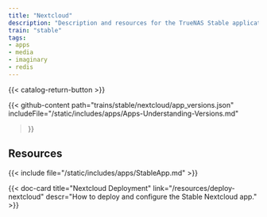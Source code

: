 ```yaml
---
title: "Nextcloud"
description: "Description and resources for the TrueNAS Stable application called Nextcloud."
train: "stable"
tags:
- apps
- media
- imaginary
- redis
---
```


{{< catalog-return-button >}}

{{< github-content 
    path="trains/stable/nextcloud/app_versions.json"
	includeFile="/static/includes/apps/Apps-Understanding-Versions.md"
>}}

## Resources

{{< include file="/static/includes/apps/StableApp.md" >}}

<div class="docs-sections">

{{< doc-card title="Nextcloud Deployment" link="/resources/deploy-nextcloud"
descr="How to deploy and configure the Stable Nextcloud app." >}}

</div>
